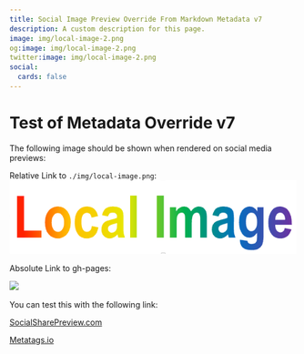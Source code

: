 ```yaml
---
title: Social Image Preview Override From Markdown Metadata v7
description: A custom description for this page.
image: img/local-image-2.png
og:image: img/local-image-2.png
twitter:image: img/local-image-2.png
social:
  cards: false
---
```

<!--
<meta property="og:image" content="https://dmccreary.github.io/mkdocs-material-social/img/local-image.png" />
-->

# Test of Metadata Override v7

The following image should be shown when rendered on social media previews:

Relative Link to ```./img/local-image.png```:
![](./img/local-image.png)

Absolute Link to gh-pages:

![](https://dmccreary.github.io/mkdocs-material-social/img/local-image.png)

You can test this with the following link:

[SocialSharePreview.com](https://socialsharepreview.com/?url=https://dmccreary.github.io/mkdocs-material-social/metadata-override-test/)

[Metatags.io](https://metatags.io/)
